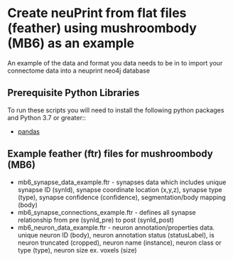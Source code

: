 Create neuPrint from flat files (feather) using mushroombody (MB6) as an example
=====
An example of the data and format you data needs to be in to import your connectome data into a neuprint neo4j database

## Prerequisite Python Libraries
To run these scripts you will need to install the following python packages and Python 3.7 or greater::
* [pandas](https://pandas.pydata.org/)

## Example feather (ftr) files for mushroombody (MB6)
* mb6_synapse_data_example.ftr - synapses data which includes unique synapse ID (synId), synapse coordinate location (x,y,z), synapse type (type), synapse confidence (confidence), segmentation/body mapping (body)
* mb6_synapse_connections_example.ftr - defines all synapse relationship from pre (synId_pre) to post (synId_post)
* mb6_neuron_data_example.ftr - neuron annotation/properties data. unique neuron ID (body), neuron annotation status (statusLabel), is neuron truncated (cropped), neuron name (instance), neuron class or type (type), neuron size ex. voxels (size)
